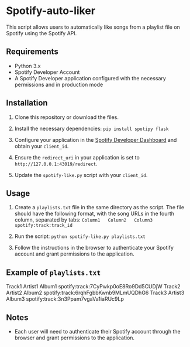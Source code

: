 # Spotify-auto-liker

This script allows users to automatically like songs from a playlist file on Spotify using the Spotify API.

## Requirements

- Python 3.x
- Spotify Developer Account
- A Spotify Developer application configured with the necessary permissions and in production mode

## Installation

1. Clone this repository or download the files.

2. Install the necessary dependencies:
   `pip install spotipy flask`

3. Configure your application in the [Spotify Developer Dashboard](https://developer.spotify.com/dashboard/login) and obtain your `client_id`.

4. Ensure the `redirect_uri` in your application is set to `http://127.0.0.1:43019/redirect`.

5. Update the `spotify-like.py` script with your `client_id`.

## Usage

1. Create a `playlists.txt` file in the same directory as the script. The file should have the following format, with the song URLs in the fourth column, separated by tabs:
   `Column1   Column2   Column3   spotify:track:track_id`

2. Run the script:
   `python spotify-like.py playlists.txt`

3. Follow the instructions in the browser to authenticate your Spotify account and grant permissions to the application.

## Example of `playlists.txt`

Track1  Artist1  Album1  spotify:track:7CyPwkp0oE8Ro9Dd5CUDjW
Track2  Artist2  Album2  spotify:track:6rqhFgbbKwnb9MLmUQDhG6
Track3  Artist3  Album3  spotify:track:3n3Ppam7vgaVa1iaRUc9Lp


## Notes
- Each user will need to authenticate their Spotify account through the browser and grant permissions to the application.


